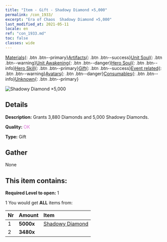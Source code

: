 ```yaml
---
title: "Item - Gift - Shadowy Diamond ×5,000"
permalink: /con_1933/
excerpt: "Era of Chaos  Shadowy Diamond ×5,000"
last_modified_at: 2021-05-11
locale: en
ref: "con_1933.md"
toc: false
classes: wide
---
```

 [Materials](/Items/){: .btn .btn--primary}[Artifacts](/Items/Artifacts/){: .btn .btn--success}[Unit Soul](/Items/UnitSoul/){: .btn .btn--warning}[Unit Awakening](/Items/UnitAwakening/){: .btn .btn--danger}[Hero Soul](/Items/HeroSoul/){: .btn .btn--info}[Hero Skill](/Items/HeroSkill/){: .btn .btn--primary}[Gift](/Items/Gift/){: .btn .btn--success}[Event related](/Items/Events/){: .btn .btn--warning}[Avatars](/Items/Avatars/){: .btn .btn--danger}[Consumables](/Items/Consumables/){: .btn .btn--info}[Unknown](/Items/Unknown/){: .btn .btn--primary}

 ![Shadowy Diamond ×5,000](/images/t/i_10040.png)

## Details
 **Description:** Grants 3,880 Diamonds and 5,000 Shadowy Diamonds.

 **Quality:** <span style="color: #DA70D6">OK</span>

 **Type:** Gift

## Gather

  None

## This item contains:

 **Required Level to open:** 1

 1 You would get **ALL** items  from:

  | Nr | Amount |     Item    |
  |:---|:-------|:------------|
  | 1 |  **5000x** | [Shadowy Diamond](/Items/con_554/) |  | 
  | 2 |  **3480x** | <i class="fas fa-gem"/> |  | 

